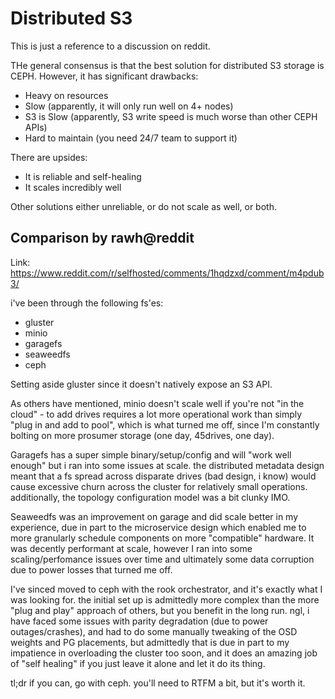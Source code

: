 
# Distributed S3

This is just a reference to a discussion on reddit.

THe general consensus is that the best solution for distributed S3 storage is CEPH.
However, it has significant drawbacks:
- Heavy on resources
- Slow (apparently, it will only run well on 4+ nodes)
- S3 is Slow (apparently, S3 write speed is much worse than other CEPH APIs)
- Hard to maintain (you need 24/7 team to support it)

There are upsides:
- It is reliable and self-healing
- It scales incredibly well

Other solutions either unreliable, or do not scale as well, or both.

## Comparison by rawh@reddit

Link: https://www.reddit.com/r/selfhosted/comments/1hqdzxd/comment/m4pdub3/

i've been through the following fs'es:

- gluster
- minio
- garagefs
- seaweedfs
- ceph

Setting aside gluster since it doesn't natively expose an S3 API.

As others have mentioned, minio doesn't scale well if you're not "in the cloud" - to add drives requires a lot more operational work than simply "plug in and add to pool", which is what turned me off, since I'm constantly bolting on more prosumer storage (one day, 45drives, one day).

Garagefs has a super simple binary/setup/config and will "work well enough" but i ran into some issues at scale. the distributed metadata design meant that a fs spread across disparate drives (bad design, i know) would cause excessive churn across the cluster for relatively small operations. additionally, the topology configuration model was a bit clunky IMO.

Seaweedfs was an improvement on garage and did scale better in my experience, due in part to the microservice design which enabled me to more granularly schedule components on more "compatible" hardware. It was decently performant at scale, however I ran into some scaling/perfomance issues over time and ultimately some data corruption due to power losses that turned me off.

I've sinced moved to ceph with the rook orchestrator, and it's exactly what I was looking for. the initial set up is admittedly more complex than the more "plug and play" approach of others, but you benefit in the long run. ngl, i have faced some issues with parity degradation (due to power outages/crashes), and had to do some manually tweaking of the OSD weights and PG placements, but admittedly that is due in part to my impatience in overloading the cluster too soon, and it does an amazing job of "self healing" if you just leave it alone and let it do its thing.

tl;dr if you can, go with ceph. you'll need to RTFM a bit, but it's worth it.

